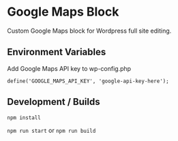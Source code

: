 # Google Maps Block

Custom Google Maps block for Wordpress full site editing.

## Environment Variables

Add Google Maps API key to wp-config.php

`define('GOOGLE_MAPS_API_KEY', 'google-api-key-here');`

## Development / Builds

`npm install`

`npm run start` or `npm run build`
